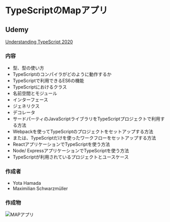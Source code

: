 # TypeScriptのMapアプリ

## Udemy
[Understanding TypeScript 2020](https://www.udemy.com/share/103eLkAEIedl1STX8D/)

### 内容
- 型、型の使い方
- TypeScriptのコンパイラがどのように動作するか
- TypeScriptで利用できるES6の機能
- TypeScriptにおけるクラス
- 名前空間とモジュール
- インターフェース
- ジェネリクス
- デコレータ
- サードパーティのJavaScriptライブラリをTypeScriptプロジェクトで利用する方法
- Webpackを使ってTypeScriptのプロジェクトをセットアップする方法
- または、TypeScriptだけを使ったワークフローをセットアップする方法
- ReactアプリケーションでTypeScriptを使う方法
- Node/ ExpressアプリケーションでTypeScriptを使う方法
- TypeScriptが利用されているプロジェクトとユースケース

### 作成者
- Yota Hamada
- Maximilian Schwarzmüller

### 作成物
![MAPアプリ](https://user-images.githubusercontent.com/49515603/105501759-f4e90c00-5d07-11eb-8830-3c8f1291458e.gif)
